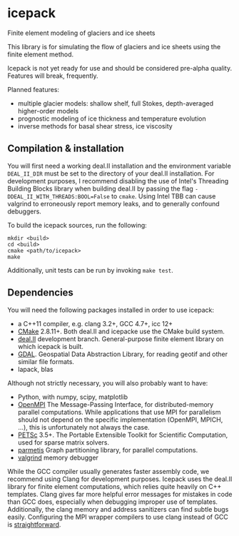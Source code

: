 # icepack
Finite element modeling of glaciers and ice sheets

This library is for simulating the flow of glaciers and ice sheets using the finite element method.

Icepack is not yet ready for use and should be considered pre-alpha quality.
Features will break, frequently.

Planned features:
* multiple glacier models: shallow shelf, full Stokes, depth-averaged higher-order models
* prognostic modeling of ice thickness and temperature evolution
* inverse methods for basal shear stress, ice viscosity


## Compilation & installation

You will first need a working deal.II installation and the environment variable `DEAL_II_DIR` must be set to the directory of your deal.II installation.
For development purposes, I recommend disabling the use of Intel's Threading Building Blocks library when building deal.II by passing the flag `-DDEAL_II_WITH_THREADS:BOOL=False` to `cmake`.
Using Intel TBB can cause valgrind to erroneously report memory leaks, and to generally confound debuggers.

To build the icepack sources, run the following:

    mkdir <build>
    cd <build>
    cmake <path/to/icepack>
    make

Additionally, unit tests can be run by invoking `make test`.


## Dependencies

You will need the following packages installed in order to use icepack:

* a C++11 compiler, e.g. clang 3.2+, GCC 4.7+, icc 12+
* [CMake](http://www.cmake.org/) 2.8.11+. Both deal.II and icepacke use the CMake build system.
* [deal.II](http://dealii.org/) development branch. General-purpose finite element library on which icepack is built.
* [GDAL](http://www.gdal.org/). Geospatial Data Abstraction Library, for reading geotif and other similar file formats.
* lapack, blas

Although not strictly necessary, you will also probably want to have:
* Python, with numpy, scipy, matplotlib
* [OpenMPI](http://www.open-mpi.org/) The Message-Passing Interface, for distributed-memory parallel computations. While applications that use MPI for parallelism should not depend on the specific implementation (OpenMPI, MPICH, ...), this is unfortunately not always the case.
* [PETSc](http://www.mcs.anl.gov/petsc/) 3.5+. The Portable Extensible Toolkit for Scientific Computation, used for sparse matrix solvers.
* [parmetis](http://glaros.dtc.umn.edu/gkhome/metis/metis/overview) Graph partitioning library, for parallel computations.
* [valgrind](http://valgrind.org/) memory debugger

While the GCC compiler usually generates faster assembly code, we recommend using Clang for development purposes.
Icepack uses the deal.II library for finite element computations, which relies quite heavily on C++ templates.
Clang gives far more helpful error messages for mistakes in code than GCC does, especially when debugging improper use of templates.
Additionally, the clang memory and address sanitizers can find subtle bugs easily.
Configuring the MPI wrapper compilers to use clang instead of GCC is [straightforward](http://stackoverflow.com/questions/14464554/is-there-an-easy-way-to-use-clang-with-open-mpi).
